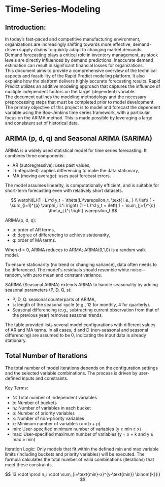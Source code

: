 # Time-Series-Modeling
## Introduction:
In today’s fast-paced and competitive manufacturing environment, organizations are increasingly shifting towards more effective, demand-driven supply chains to quickly adapt to changing market demands.
Demand forecasting plays a critical role in inventory management, as stock levels are directly influenced by demand predictions. Inaccurate demand estimation can result in significant financial losses for organizations. <br/>
This document aims to provide a comprehensive overview of the technical aspects and feasibility of the Rapid Predict modeling platform. It also explains how the platform delivers highly accurate forecasting results. Rapid Predict utilizes an additive modeling approach that captures the influence of multiple independent factors on the target (dependent) variable. <br/>
The document outlines the modeling methodology and the necessary preprocessing steps that must be completed prior to model development. The primary objective of this project is to model and forecast the dependent variable using the Box–Jenkins time series framework, with a particular focus on the ARIMA method. This is made possible by leveraging a large and consistent set of historical data.


## ARIMA (p, d, q) and Seasonal ARIMA (SARIMA)
ARIMA is a widely used statistical model for time series forecasting. It combines three components:
- AR (autoregressive): uses past values,
- I (integrated): applies differencing to make the data stationary,
- MA (moving average): uses past forecast errors.

The model assumes linearity, is computationally efficient, and is suitable for short-term forecasting even with relatively short datasets.

$$
\varphi(L)(1 - L)^d y_t = \theta(L)\varepsilon_t, \text{ i.e., } \\
\left( 1 - \sum_{i=1}^{p} \varphi_i L^i \right) (1 - L)^d y_t = \left( 1 + \sum_{j=1}^{q} \theta_j L^j \right) \varepsilon_t
$$

ARIMA(p, d, q):
- p: order of AR terms,
- d: degree of differencing to achieve stationarity,
- q: order of MA terms.

When d = 0, ARIMA reduces to ARMA; ARIMA(0,1,0) is a random walk model.

To ensure stationarity (no trend or changing variance), data often needs to be differenced. The model's residuals should resemble white noise—random, with zero mean and constant variance.

SARIMA (Seasonal ARIMA) extends ARIMA to handle seasonality by adding seasonal parameters (P, D, Q, s):
- P, D, Q: seasonal counterparts of ARIMA,
- s: length of the seasonal cycle (e.g., 12 for monthly, 4 for quarterly).
- Seasonal differencing (e.g., subtracting current observation from that of the previous year) removes seasonal trends.

The table provided lists several model configurations with different values of AR and MA terms. In all cases, d and D (non-seasonal and seasonal differencing) are assumed to be 0, indicating the input data is already stationary.

## Total Number of Iterations
The total number of model iterations depends on the configuration settings and the selected variable combinations. The process is driven by user-defined inputs and constraints.

Key Terms:
- N: Total number of independent variables
- b: Number of buckets
- nᵢ: Number of variables in each bucket
- p: Number of priority variables
- k: Number of non-priority variables
- x: Minimum number of variables (x = b + p)
- min: User-specified minimum number of variables (y ≥ min ≥ x)
- max: User-specified maximum number of variables (y = x + k and y ≥ max ≥ min)

Iteration Logic:
Only models that fit within the defined min and max variable limits (including buckets and priority variables) will be executed. The formula calculates the total number of valid combinations (iterations) that meet these constraints.

$$
13 \cdot \prod n_i \cdot \sum_{i=\text{min}-x}^{y-\text{min}} \binom{k}{i}
$$




